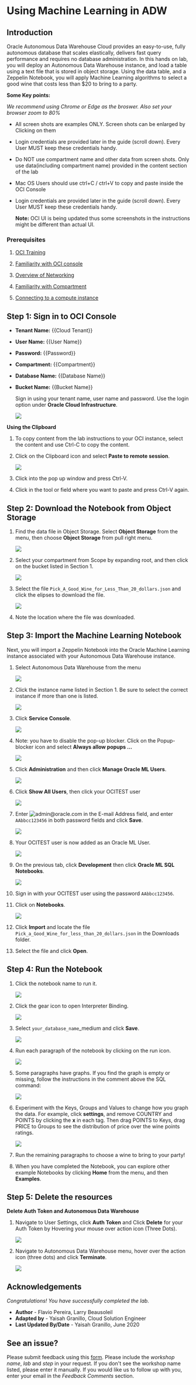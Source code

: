 # Using Machine Learning in ADW

## Introduction

Oracle Autonomous Data Warehouse Cloud provides an easy-to-use, fully autonomous database that scales elastically, delivers fast query performance and requires no database administration. In this hands on lab, you will deploy an Autonomous Data Warehouse instance, and load a table using a text file that is stored in object storage. Using the data table, and a Zeppelin Notebook, you will apply Machine Learning algorithms to select a good wine that costs less than $20 to bring to a party.

**Some Key points:**

*We recommend using Chrome or Edge as the broswer. Also set your browser zoom to 80%*

- All screen shots are examples ONLY. Screen shots can be enlarged by Clicking on them

- Login credentials are provided later in the guide (scroll down). Every User MUST keep these credentials handy.

- Do NOT use compartment name and other data from screen shots. Only use  data(including compartment name) provided in the content section of the lab

- Mac OS Users should use ctrl+C / ctrl+V to copy and paste inside the OCI Console

- Login credentials are provided later in the guide (scroll down). Every User MUST keep these credentials handy.

   **Note:** OCI UI is being updated thus some screenshots in the instructions might be different than actual UI.

### Prerequisites

1. [OCI Training](https://cloud.oracle.com/en_US/iaas/training)

2. [Familiarity with OCI console](https://docs.us-phoenix-1.oraclecloud.com/Content/GSG/Concepts/console.htm)

3. [Overview of Networking](https://docs.us-phoenix-1.oraclecloud.com/Content/Network/Concepts/overview.htm)

4. [Familiarity with Compartment](https://docs.us-phoenix-1.oraclecloud.com/Content/GSG/Concepts/concepts.htm)

5. [Connecting to a compute instance](https://docs.us-phoenix-1.oraclecloud.com/Content/Compute/Tasks/accessinginstance.htm)

## **Step 1:** Sign in to OCI Console

* **Tenant Name:** {{Cloud Tenant}}
* **User Name:** {{User Name}}
* **Password:** {{Password}}
* **Compartment:** {{Compartment}}
* **Database Name:** {{Database Name}}
* **Bucket Name:** {{Bucket Name}}

   Sign in using your tenant name, user name and password. Use the login option under **Oracle Cloud Infrastructure**.

    ![](./../grafana/images/Grafana_015.PNG " ")

**Using the Clipboard**

1. To copy content from the lab instructions to your OCI instance, select the content and use Ctrl-C to copy the content.

2. Click on the Clipboard icon and select **Paste to remote session**.

   ![](./../machine-learning-adw/images/ADW_CLIP.PNG " ")

3. Click into the pop up window and press Ctrl-V.

4. Click in the tool or field where you want to paste and press Ctrl-V again.

## **Step 2:** Download the Notebook from Object Storage

1. Find the data file in Object Storage. Select **Object Storage** from the menu, then choose **Object Storage** from pull right menu.

   ![](./../machine-learning-adw/images/ADW_ML_OBJ_000.png " ")

2. Select your compartment from Scope by expanding root, and then click on the bucket listed in Section 1.

   ![](./../machine-learning-adw/images/ADW_ML_OBJ_001.png " ")

3. Select the file <code>Pick_A_Good_Wine_for_Less_Than_20_dollars.json</code> and click the elipses to download the file.

   ![](./../machine-learning-adw/images/ADW_download.png " ")

6. Note the location where the file was downloaded.

## **Step 3:** Import the Machine Learning Notebook

Next, you will import a Zeppelin Notebook into the Oracle Machine Learning instance associated with your Autonomous Data Warehouse instance.

1. Select Autonomous Data Warehouse from the menu

   ![](./../machine-learning-adw/images/ADW_Instance.png " ")

2. Click the instance name listed in Section 1. Be sure to select the correct instance if more than one is listed.

   ![](./../machine-learning-adw/images/ADW_ML_ADW.png " ")

3. Click **Service Console**.

   ![](./../machine-learning-adw/images/ADW_Service_Console.png " ")

4. Note: you have to disable the pop-up blocker. Click on the Popup-blocker icon and select **Always allow popups ...**

   ![](./../machine-learning-adw/images/ADW_ML_POPUPS.png " ")

5. Click **Administration** and then click **Manage Oracle ML Users**.

   ![](./../machine-learning-adw/images/ADW_OPEN_ADMIN.png " ")

6. Click **Show All Users**, then click your OCITEST user

   ![](./../machine-learning-adw/images/ADW_ML_USER_01.png " ")

7. Enter <img src="https://raw.githubusercontent.com/oracle/learning-library/master/oci-library/oci-hol/machine-learning-adw/images/ADW_ML_EMAIL.png" alt="admin@oracle.com"> in the E-mail Address field, and enter <code>AAbbcc123456</code> in both password fields and click **Save**.

   ![](./../machine-learning-adw/images/ADW_ML_USER_02.png " ")

8. Your OCITEST user is now added as an Oracle ML User.

   ![](./../machine-learning-adw/images/ADW_ML_USER_03.png " ")

9. On the previous tab, click **Development** then click **Oracle ML SQL Notebooks**.

   ![](./../machine-learning-adw/images/ADW_OPEN_ML.png " ")

10. Sign in with your OCITEST user using the password <code>AAbbcc123456</code>.

11. Click on **Notebooks**.
    
    ![](./../machine-learning-adw/images/ADW_ML_NOTEBOOK.png " ")

12. Click **Import** and locate the file <code>Pick_a_Good_Wine_for_less_than_20_dollars.json</code> in the Downloads folder.

13. Select the file and click **Open**.

## **Step 4:** Run the Notebook

1. Click the notebook name to run it.

    ![](./../machine-learning-adw/images/ADW_OPEN_NOTEBOOK.png " ")

2. Click the gear icon to open Interpreter Binding.

    ![](./../machine-learning-adw/images/ADW_NOTEBOOK_INTER_BIND.png " ")

3. Select <code>your_database_name</code>_medium and click **Save**.

    ![](./../machine-learning-adw/images/ADW_NOTEBOOK_SELECT_BIND.png " ")

4. Run each paragraph of the notebook by clicking on the run icon.

    ![](./../machine-learning-adw/images/ADW_NOTEBOOK_RUN.png " ")

5. Some paragraphs have graphs. If you find the graph is empty or missing, follow the instructions in the comment above the SQL command:

    ![](./../machine-learning-adw/images/ADW_NOTEBOOK_RUN2.png " ")

6. Experiment with the Keys, Groups and Values to change how you graph the data. For example, click **settings**, and remove COUNTRY and POINTS by clicking the **x** in each tag. Then drag POINTS to Keys, drag PRICE to Groups to see the distribution of price over the wine points ratings.

    ![](./../machine-learning-adw/images/ADW_NOTEBOOK_RUN3.png " ")

7. Run the remaining paragraphs to choose a wine to bring to your party!

8. When you have completed the Notebook, you can explore other example Notebooks by clicking **Home** from the menu, and then **Examples**.

## **Step 5:** Delete the resources

**Delete Auth Token and Autonomous Data Warehouse**

1. Navigate to User Settings, click **Auth Token** and Click **Delete** for your Auth Token by Hovering your mouse over action icon (Three Dots).

   ![](./../machine-learning-adw/images/ADW_017.PNG " ")

2. Navigate to Autonomous Data Warehouse menu, hover over the action icon (three dots) and click **Terminate**.

   ![](./../machine-learning-adw/images/ADW_018.PNG " ")

## Acknowledgements
*Congratulations! You have successfully completed the lab.*

- **Author** - Flavio Pereira, Larry Beausoleil
- **Adapted by** -  Yaisah Granillo, Cloud Solution Engineer
- **Last Updated By/Date** - Yaisah Granillo, June 2020

## See an issue?
Please submit feedback using this [form](https://apexapps.oracle.com/pls/apex/f?p=133:1:::::P1_FEEDBACK:1). Please include the *workshop name*, *lab* and *step* in your request.  If you don't see the workshop name listed, please enter it manually. If you would like us to follow up with you, enter your email in the *Feedback Comments* section. 


